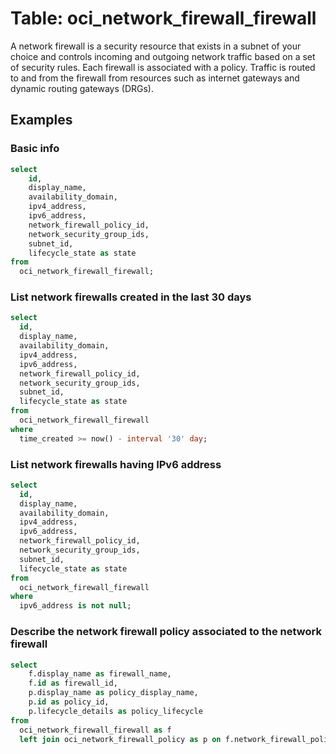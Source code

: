 # Table: oci_network_firewall_firewall

A network firewall is a security resource that exists in a subnet of your choice and controls incoming and outgoing network traffic based on a set of security rules. Each firewall is associated with a policy. Traffic is routed to and from the firewall from resources such as internet gateways and dynamic routing gateways (DRGs).

## Examples

### Basic info

```sql
select
    id,
    display_name,
    availability_domain,
    ipv4_address,
    ipv6_address,
    network_firewall_policy_id,
    network_security_group_ids,
    subnet_id,
    lifecycle_state as state
from
  oci_network_firewall_firewall;
```

### List network firewalls created in the last 30 days

```sql
select
  id,
  display_name,
  availability_domain,
  ipv4_address,
  ipv6_address,
  network_firewall_policy_id,
  network_security_group_ids,
  subnet_id,
  lifecycle_state as state
from
  oci_network_firewall_firewall
where
  time_created >= now() - interval '30' day;
```

### List network firewalls having IPv6 address

```sql
select
  id,
  display_name,
  availability_domain,
  ipv4_address,
  ipv6_address,
  network_firewall_policy_id,
  network_security_group_ids,
  subnet_id,
  lifecycle_state as state
from
  oci_network_firewall_firewall
where
  ipv6_address is not null;
```

### Describe the network firewall policy associated to the network firewall

```sql
select
    f.display_name as firewall_name,
    f.id as firewall_id,
    p.display_name as policy_display_name,
    p.id as policy_id,
    p.lifecycle_details as policy_lifecycle
from
  oci_network_firewall_firewall as f
  left join oci_network_firewall_policy as p on f.network_firewall_policy_id = p.id;
```
